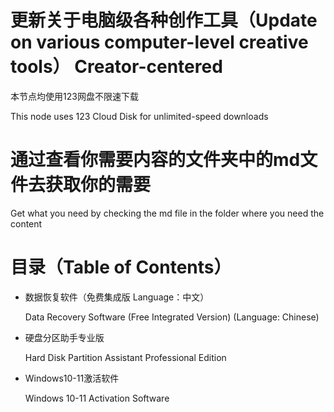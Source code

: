 # 更新关于电脑级各种创作工具（Update on various computer-level creative tools）  Creator-centered
 本节点均使用123网盘不限速下载
 
 This node uses 123 Cloud Disk for unlimited-speed downloads

# 通过查看你需要内容的文件夹中的md文件去获取你的需要
Get what you need by checking the md file in the folder where you need the content

# 目录（Table of Contents）
* 数据恢复软件（免费集成版 Language：中文）
  
  Data Recovery Software (Free Integrated Version) (Language: Chinese)
* 硬盘分区助手专业版
  
  Hard Disk Partition Assistant Professional Edition
* Windows10-11激活软件
  
  Windows 10-11 Activation Software
